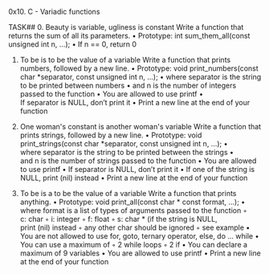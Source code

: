 0x10. C - Variadic functions

TASK##
0. Beauty is variable, ugliness is constant
Write a function that returns the sum of all its parameters.
    • Prototype: int sum_them_all(const unsigned int n, ...);
    • If n == 0, return 0

1. To be is to be the value of a variable
Write a function that prints numbers, followed by a new line.
    • Prototype: void print_numbers(const char *separator, const unsigned int n, ...);
    • where separator is the string to be printed between numbers
    • and n is the number of integers passed to the function
    • You are allowed to use printf
    • If separator is NULL, don’t print it
    • Print a new line at the end of your function

2. One woman's constant is another woman's variable
Write a function that prints strings, followed by a new line.
    • Prototype: void print_strings(const char *separator, const unsigned int n, ...);
    • where separator is the string to be printed between the strings
    • and n is the number of strings passed to the function
    • You are allowed to use printf
    • If separator is NULL, don’t print it
    • If one of the string is NULL, print (nil) instead
    • Print a new line at the end of your function

3. To be is a to be the value of a variable
Write a function that prints anything.
    • Prototype: void print_all(const char * const format, ...);
    • where format is a list of types of arguments passed to the function
        ◦ c: char
        ◦ i: integer
        ◦ f: float
        ◦ s: char * (if the string is NULL, print (nil) instead
        ◦ any other char should be ignored
        ◦ see example
    • You are not allowed to use for, goto, ternary operator, else, do ... while
    • You can use a maximum of
        ◦ 2 while loops
        ◦ 2 if
    • You can declare a maximum of 9 variables
    • You are allowed to use printf
    • Print a new line at the end of your function
